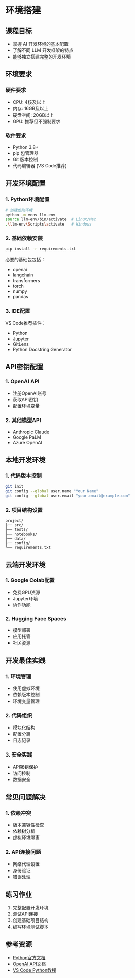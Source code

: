 # 环境搭建

## 课程目标
- 掌握 AI 开发环境的基本配置
- 了解不同 LLM 开发框架的特点
- 能够独立搭建完整的开发环境

## 环境要求
### 硬件要求
- CPU: 4核及以上
- 内存: 16GB及以上
- 硬盘空间: 20GB以上
- GPU: 推荐但不强制要求

### 软件要求
- Python 3.8+
- pip 包管理器
- Git 版本控制
- 代码编辑器 (VS Code推荐)

## 开发环境配置
### 1. Python环境配置
```bash
# 创建虚拟环境
python -m venv llm-env
source llm-env/bin/activate  # Linux/Mac
.\llm-env\Scripts\activate   # Windows
```

### 2. 基础依赖安装
```bash
pip install -r requirements.txt
```

必要的基础包包括：
- openai
- langchain
- transformers
- torch
- numpy
- pandas

### 3. IDE配置
VS Code推荐插件：
- Python
- Jupyter
- GitLens
- Python Docstring Generator

## API密钥配置
### 1. OpenAI API
- 注册OpenAI账号
- 获取API密钥
- 配置环境变量

### 2. 其他模型API
- Anthropic Claude
- Google PaLM
- Azure OpenAI

## 本地开发环境
### 1. 代码版本控制
```bash
git init
git config --global user.name "Your Name"
git config --global user.email "your.email@example.com"
```

### 2. 项目结构设置
```
project/
├── src/
├── tests/
├── notebooks/
├── data/
├── config/
└── requirements.txt
```

## 云端开发环境
### 1. Google Colab配置
- 免费GPU资源
- Jupyter环境
- 协作功能

### 2. Hugging Face Spaces
- 模型部署
- 应用托管
- 社区资源

## 开发最佳实践
### 1. 环境管理
- 使用虚拟环境
- 依赖版本控制
- 环境变量管理

### 2. 代码组织
- 模块化结构
- 配置分离
- 日志记录

### 3. 安全实践
- API密钥保护
- 访问控制
- 数据安全

## 常见问题解决
### 1. 依赖冲突
- 版本兼容性检查
- 依赖树分析
- 虚拟环境隔离

### 2. API连接问题
- 网络代理设置
- 身份验证
- 错误处理

## 练习作业
1. 完整配置开发环境
2. 测试API连接
3. 创建基础项目结构
4. 编写环境测试脚本

## 参考资源
- [Python官方文档](https://docs.python.org/)
- [OpenAI API文档](https://platform.openai.com/docs/)
- [VS Code Python教程](https://code.visualstudio.com/docs/python/python-tutorial)